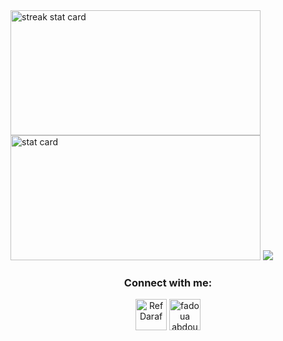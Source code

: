 

<img align="left" alt= "streak stat card" height="200px" width="400" src="https://github-readme-streak-stats.herokuapp.com/?user=fadouaabdoul&theme=radical"/>
<img   alt= " stat card" height="200px" width="400" src="https://github-readme-stats.vercel.app/api?username=fadouaabdoul&show_icons=true&theme=radical">

<img  src="https://github-readme-stats.vercel.app/api/top-langs/?username=fadouaabdoul&layout=compact)](https://github.com/fadouaabdoul/github-readme-stats">

<!--
<div class="center">
<p>
- 🔭 I’m currently working as a Developer 🤭 &nbsp;
- 🌱 I’m currently learning JavaScript and Python 💥☠️
- 💬 Ask me about Anything 😶‍🌫️
- 📫 I started my #100daysofcode
- 😄 Nickname : RefDaraf 🍁
- ⚡ Motivational Quote: It's okay to struggle, but not okay to give up 🦋
  </p>
-->

<h3 align="center">Connect with me:</h3>
<p align="center">
<a href="https://twitter.com/RefDaraf" target="blank"><img align="center" src="https://img.icons8.com/cute-clipart/64/000000/twitter.png" alt="RefDaraf" height="50" width="50" /></a> 
<a href="https://www.linkedin.com/in/fadoua-abdoulmoulah-38236a157/" target="blank"><img align="center" src="https://img.icons8.com/cute-clipart/64/000000/linkedin.png" alt="fadoua abdoumo" height="50" width="50" /></a>
  

  
  

<!-- <img align="left" alt="streak card" height="200px" width="400" src="https://github-readme-streak-stats.herokuapp.com/?user=fathidevs&theme=tokyonight"> -->
<!-- <img alt="stat card" height="200px" width="400" src="https://github-readme-stats.vercel.app/api?username=fathidevs&count_private=true&show_icons=true&theme=tokyonight"> -->
<!-- [![GitHub Streak](https://github-readme-streak-stats.herokuapp.com/?user=fathidevs&theme=tokyonight)](https://git.io/streak-stats) -->
<!-- [![Anurag's GitHub stats](https://github-readme-stats.vercel.app/api?username=fathidevs&count_private=true&show_icons=true&theme=tokyonight)](https://github.com/anuraghazra/github-readme-stats) -->

<!-- [![Readme Card](https://github-readme-stats.vercel.app/api/pin/?username=fathidevs&repo=safecart&theme=tokyonight)](https://github.com/fathidevs/SafeCart) -->

<!-- [![Top Langs](https://github-readme-stats.vercel.app/api/top-langs/?username=fathidevs&theme=tokyonight)](https://github.com/anuraghazra/github-readme-stats) -->

<!-- ### Hi there 👋 -->

<!--
**fathidevs/fathidevs** is a ✨ _special_ ✨ repository because its `README.md` (this file) appears on your GitHub profile.

Here are some ideas to get you started:

- 🔭 I’m currently working on ...
- 🌱 I’m currently learning ...
- 👯 I’m looking to collaborate on ...
- 🤔 I’m looking for help with ...
- 💬 Ask me about ...
- 📫 How to reach me: ...
- 😄 Pronouns: ...
- ⚡ Fun fact: ...
-->
